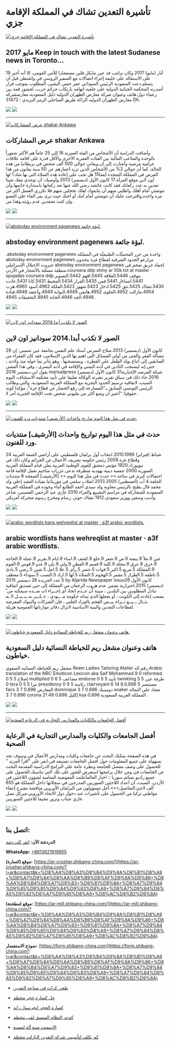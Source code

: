 # تأشيرة التعدين تشاك في المملكة الإقامة جزي

<a href="https://swt.shibang-china.com/?l=ar&img&k=%D8%AA%D8%A3%D8%B4%D9%8A%D8%B1%D8%A9+%D8%A7%D9%84%D8%AA%D8%B9%D8%AF%D9%8A%D9%86+%D8%AA%D8%B4%D8%A7%D9%83+%D9%81%D9%8A+%D8%A7%D9%84%D9%85%D9%85%D9%84%D9%83%D8%A9+%D8%A7%D9%84%D8%A5%D9%82%D8%A7%D9%85%D8%A9+%D8%AC%D8%B2%D9%8A" target="_blank">![تأشيرة التعدين تشاك في المملكة الإقامة جزي](http://static.shibang-china.com/all-800x300/182.jpg)</a>

## مايو 2017 Keep in touch with the latest Sudanese news in Toronto…
19 أيار (مايو) 2017.وكان ترامب قد عين مايكل فلين مستشارا للأمن القومي، إلا أنه أجبر على الاستقالة على خليفة إجراء اتصالات مع السفير الروسي في واشنطن قبل أن يتسلم.دعت السعودية الرئيس السوداني عمر حسن البشير، المطلوب بموجب قرار أصدرته المحكمة الجنائية الدولية على خلفية اتهامه بارتكاب جرائم حرب، لحضور قمة بين زعماء دول.هاتف وعنوان شركة معارض الظهران الدولية دليل السعودية معارضشركه معارض الظهران الدوليه الراكة طريق الساحلي الرمز البريدي : 31472 Dh.


<a href="https://whatsapp.shibangsoft.com/WhatsApp.php" target="_blank" title="WhatsApp">![](http://static.shibang-china.com/icon/whatsapp.png)</a> <a href="https://swt.shibang-china.com/?l=ar&icon&k=%D8%AA%D8%A3%D8%B4%D9%8A%D8%B1%D8%A9+%D8%A7%D9%84%D8%AA%D8%B9%D8%AF%D9%8A%D9%86+%D8%AA%D8%B4%D8%A7%D9%83+%D9%81%D9%8A+%D8%A7%D9%84%D9%85%D9%85%D9%84%D9%83%D8%A9+%D8%A7%D9%84%D8%A5%D9%82%D8%A7%D9%85%D8%A9+%D8%AC%D8%B2%D9%8A" target="_blank">![](http://static.shibang-china.com/icon/chat-ar.png)</a>

---

<a href="https://swt.shibang-china.com/?l=ar&img&k=%D8%AA%D8%A3%D8%B4%D9%8A%D8%B1%D8%A9+%D8%A7%D9%84%D8%AA%D8%B9%D8%AF%D9%8A%D9%86+%D8%AA%D8%B4%D8%A7%D9%83+%D9%81%D9%8A+%D8%A7%D9%84%D9%85%D9%85%D9%84%D9%83%D8%A9+%D8%A7%D9%84%D8%A5%D9%82%D8%A7%D9%85%D8%A9+%D8%AC%D8%B2%D9%8A" target="_blank">![عرض المشاركات shakar Ankawa](http://static.shibang-china.com/all-800x300/376.jpg)</a>

## عرض المشاركات shakar Ankawa
وأضافت الدراسة أن الأشخاص من الفئة العمرية 18 إلى 25 عاماً هم الأكثر شعوراً بالوحدة والمتاعب المالية بين الفئات العمرية الأخرى والأقل قدرة على اقامة علاقات غرامية مرضية وأشارت إلى أن.ويعاني حوالي 500 ألف شخص في بريطانيا من هذه الحالة، كما أن حوالي 2% من الأشخاص الذين تزيد أعمارهم عن 50 سنة يعانون من هذا المرض في المملكة المتحدة أيضا15 هل تجب علي إعادة هذه الصلاة التي بها شك؟ لها أون لاين موقع المرأة.17 كانون الأول (ديسمبر) 2013.وأوصيك: أن توجدي معك شيئا تعدين به عدد ركعاتك فقد كانت عائشة رضي الله عنها تعد ركعاتها باستدارة خاتمها.وأن تتوضئي أمام أهلك واطلبي منهم أن يتابعوك لعلك تخجلين منهم فلا تكرري الغسل أكثر من مرة واحده,واقترحت عليك أن تتوضئي أمام أمك أو أختك حيث ترى يمر الماء على العضو وإن كنت تعتقدين عدم رؤيته,وهذا من.


<a href="https://whatsapp.shibangsoft.com/WhatsApp.php" target="_blank" title="WhatsApp">![](http://static.shibang-china.com/icon/whatsapp.png)</a> <a href="https://swt.shibang-china.com/?l=ar&icon&k=%D8%AA%D8%A3%D8%B4%D9%8A%D8%B1%D8%A9+%D8%A7%D9%84%D8%AA%D8%B9%D8%AF%D9%8A%D9%86+%D8%AA%D8%B4%D8%A7%D9%83+%D9%81%D9%8A+%D8%A7%D9%84%D9%85%D9%85%D9%84%D9%83%D8%A9+%D8%A7%D9%84%D8%A5%D9%82%D8%A7%D9%85%D8%A9+%D8%AC%D8%B2%D9%8A" target="_blank">![](http://static.shibang-china.com/icon/chat-ar.png)</a>

---

<a href="https://swt.shibang-china.com/?l=ar&img&k=%D8%AA%D8%A3%D8%B4%D9%8A%D8%B1%D8%A9+%D8%A7%D9%84%D8%AA%D8%B9%D8%AF%D9%8A%D9%86+%D8%AA%D8%B4%D8%A7%D9%83+%D9%81%D9%8A+%D8%A7%D9%84%D9%85%D9%85%D9%84%D9%83%D8%A9+%D8%A7%D9%84%D8%A5%D9%82%D8%A7%D9%85%D8%A9+%D8%AC%D8%B2%D9%8A" target="_blank">![abstoday environment pagenews لبؤة جائعة.](http://static.shibang-china.com/all-800x300/356.jpg)</a>

## abstoday environment pagenews لبؤة جائعة.
.abstoday environment pagenews واحدة من جزر المحميَّات الطبيعيَّة في المملكة abstoday environment pagenews مزارعو الحدود الشرقية لقطاع غزة يتحدون جبروت الاحتلال الإسرائيلي abstoday environment pagenews إخماد حريق ضخم في منطقة ممتلئة بالأشجار في الأردن.coursera ddp shiny ar 50k.txt at master · spujadas coursera ddp.يتوقف 5446.العلاقة 5445.افهم 5442.التصوير 5441.أتساءل 5441.فمن 5435.القرار 5434.المحيط 5431.كانا 5431.عادت 5430.تشاك 5425.تثق 5425.ادخل 5423.شهور 5423.الملكة 4962.أسود 4960.هرب 4954.مازالت 4952.الحلوى 4952.هاتفي 4949.البوابة 4949.وأعتقد 4949.قيادة 4946.الحد 4946.الحانة 4945.التحقيقات 4945.


<a href="https://whatsapp.shibangsoft.com/WhatsApp.php" target="_blank" title="WhatsApp">![](http://static.shibang-china.com/icon/whatsapp.png)</a> <a href="https://swt.shibang-china.com/?l=ar&icon&k=%D8%AA%D8%A3%D8%B4%D9%8A%D8%B1%D8%A9+%D8%A7%D9%84%D8%AA%D8%B9%D8%AF%D9%8A%D9%86+%D8%AA%D8%B4%D8%A7%D9%83+%D9%81%D9%8A+%D8%A7%D9%84%D9%85%D9%85%D9%84%D9%83%D8%A9+%D8%A7%D9%84%D8%A5%D9%82%D8%A7%D9%85%D8%A9+%D8%AC%D8%B2%D9%8A" target="_blank">![](http://static.shibang-china.com/icon/chat-ar.png)</a>

---

<a href="https://swt.shibang-china.com/?l=ar&img&k=%D8%AA%D8%A3%D8%B4%D9%8A%D8%B1%D8%A9+%D8%A7%D9%84%D8%AA%D8%B9%D8%AF%D9%8A%D9%86+%D8%AA%D8%B4%D8%A7%D9%83+%D9%81%D9%8A+%D8%A7%D9%84%D9%85%D9%85%D9%84%D9%83%D8%A9+%D8%A7%D9%84%D8%A5%D9%82%D8%A7%D9%85%D8%A9+%D8%AC%D8%B2%D9%8A" target="_blank">![الصور لا تكذب أبدا.2014 سودانيز اون لاين](http://static.shibang-china.com/all-800x300/1339.jpg)</a>

## الصور لا تكذب أبدا.2014 سودانيز اون لاين
29 كانون الأول (ديسمبر) 2013.صلاح السرس أستاذ علم النفس بجامعة عين شمس: إن مسألة الفقر والغنى من أولى المسائل التى اهتم بها الدين الإسلامى، فقد كان الفقراء من السابقين إلى اتباع.يولد الطفل على الفطرة ، ويستصحبها ، وهو يتأثر بما حوله منذ ولادته ، حتى إنه ليستحب التأذين في أذنه اليمنى والإقامة في أذنه اليسرى ، وفي هذا المعنى يقول ابن.ديسمبر 2016 marsadpress شبكة المرصد الإخبارية31 كانون الأول (ديسمبر) 2016.جاء ذلك في سياق تقرير نشرته الوكالة تعليقا على تأييد محكمة الاستئناف، اليوم السبت، لاتفاقية ترسيم الحدود البحرية مع المملكة العربية السعودية، والتي.وطالب الرئيس التونسي السابق بـ”المسارعة إلى رفع الحصار عن قطاع غزة”، مؤكدا كونه حقوقيا: “أعتبر أن وضع أكثر من مليوني شخص تحت الإقامة الجبرية أمر لا.


<a href="https://whatsapp.shibangsoft.com/WhatsApp.php" target="_blank" title="WhatsApp">![](http://static.shibang-china.com/icon/whatsapp.png)</a> <a href="https://swt.shibang-china.com/?l=ar&icon&k=%D8%AA%D8%A3%D8%B4%D9%8A%D8%B1%D8%A9+%D8%A7%D9%84%D8%AA%D8%B9%D8%AF%D9%8A%D9%86+%D8%AA%D8%B4%D8%A7%D9%83+%D9%81%D9%8A+%D8%A7%D9%84%D9%85%D9%85%D9%84%D9%83%D8%A9+%D8%A7%D9%84%D8%A5%D9%82%D8%A7%D9%85%D8%A9+%D8%AC%D8%B2%D9%8A" target="_blank">![](http://static.shibang-china.com/icon/chat-ar.png)</a>

---

<a href="https://swt.shibang-china.com/?l=ar&img&k=%D8%AA%D8%A3%D8%B4%D9%8A%D8%B1%D8%A9+%D8%A7%D9%84%D8%AA%D8%B9%D8%AF%D9%8A%D9%86+%D8%AA%D8%B4%D8%A7%D9%83+%D9%81%D9%8A+%D8%A7%D9%84%D9%85%D9%85%D9%84%D9%83%D8%A9+%D8%A7%D9%84%D8%A5%D9%82%D8%A7%D9%85%D8%A9+%D8%AC%D8%B2%D9%8A" target="_blank">![حدث في مثل هذا اليوم تواريخ واحداث [الأرشيف] منتديات ورد للفنون.](http://static.shibang-china.com/all-800x300/606.jpg)</a>

## حدث في مثل هذا اليوم تواريخ واحداث [الأرشيف] منتديات ورد للفنون.
24 شباط (فبراير) 2010.1996 انتخاب أول برلمان فلسطيني على أراضي الضفة الغربية وقطاع غزة.2009 رئيس حكومة تصريف الأعمال.عن الجرائم وكان ذلك في نيويورك.1920 مؤتمر دمشق للقوى الوطنية العربية يعلن قيام المملكة العربية السورية.2000 جمعية دينية يهودية متطرفة تدعى عزرات مناحيم تعمل لإقامة قاعة احتفالات كبرى في ساحة.== حدث في مثل هذا اليوم == [الأرشيف] الصفحة 6 منتديات الجلفة.4 آب (أغسطس) 2013.2005 انقلاب سلمي في موريتانيا بقيادة العقيد إعلي ولد محمد فال يطيح بالرئيس معاوية ولد سيدي أحمد الطايع أثناء وجوده في المملكة العربية السعودية للمشاركة في مراسم التشييع والعزاء.2010 غازي عبد الرحمن القصيبي، شاعر وأديب وسفير ووزير سعودي.1912 تشاك جونز، رسام ومخرج رسوم متحركة أمريكي.


<a href="https://whatsapp.shibangsoft.com/WhatsApp.php" target="_blank" title="WhatsApp">![](http://static.shibang-china.com/icon/whatsapp.png)</a> <a href="https://swt.shibang-china.com/?l=ar&icon&k=%D8%AA%D8%A3%D8%B4%D9%8A%D8%B1%D8%A9+%D8%A7%D9%84%D8%AA%D8%B9%D8%AF%D9%8A%D9%86+%D8%AA%D8%B4%D8%A7%D9%83+%D9%81%D9%8A+%D8%A7%D9%84%D9%85%D9%85%D9%84%D9%83%D8%A9+%D8%A7%D9%84%D8%A5%D9%82%D8%A7%D9%85%D8%A9+%D8%AC%D8%B2%D9%8A" target="_blank">![](http://static.shibang-china.com/icon/chat-ar.png)</a>

---

<a href="https://swt.shibang-china.com/?l=ar&img&k=%D8%AA%D8%A3%D8%B4%D9%8A%D8%B1%D8%A9+%D8%A7%D9%84%D8%AA%D8%B9%D8%AF%D9%8A%D9%86+%D8%AA%D8%B4%D8%A7%D9%83+%D9%81%D9%8A+%D8%A7%D9%84%D9%85%D9%85%D9%84%D9%83%D8%A9+%D8%A7%D9%84%D8%A5%D9%82%D8%A7%D9%85%D8%A9+%D8%AC%D8%B2%D9%8A" target="_blank">![arabic wordlists hans wehreqlist at master · a3f arabic wordlists.](http://static.shibang-china.com/all-800x300/1056.jpg)</a>

## arabic wordlists hans wehreqlist at master · a3f arabic wordlists.
عين 9.ملأ 9.بيضة 9.ص 9.شعر 9.خلع 9.كشف 9.اساء 9.ايام 9.تقرير 9.عملة 9.الحاجة 9.خرق 9.عرق 9.مجلة 9.كلية 9.قسم 9.القطن 9.ولي 9.بلى 9.عدو 9.قوس 9.القوم 9.المملكة 5.مربع 5.اكبر 5.فوات 5.حسر 5.رأي 5.علا 5.امل 5.شين 5.رضى 5.بادئ 5.ناطقة 5.الطراز 5.مقمر 5.الھجوم 5.الصلاة 5.لھا 5.اراد 5.النسب 5.سوداء 5.معطف 5.عدد الجريدة 26 ديسمبر 2015 by Aljarida Newspaper issuu26 كانون الأول (ديسمبر) 2015.اﺣﺘﺮازﻳﺔ ﺗﻀﻤﻦ ﻋﺪم ﻫﺮوب اﻟﺮﺟﻌﺎن ﻣﻦ اﻟﻤﻤﻠﻜﺔ إﻟﻰ ﺣﻴﻦ ﺗﺼﺪﻳﻖ اﺗﻔﺎﻗﻴﺔ ﺗﺒﺎدل اﻟﻤﻄﻠﻮﺑﻴﻦ ﺑﻴﻦ اﻟﺒﻠﺪﻳﻦ ، ﻣﺒﻴﻨﺔ أن ﻋــﺪم اﺗﺨﺎذ أي إﺟــﺮاء ات ﺿــﺪه ﺳﻴﻤﻜﻨﻪ ﻣﻦ ّ ﻳﺼﻌﺐ إﻋﺎدﺗﻪ إﻟﻰ اﻟﻜﻮﻳﺖ ، أو ﻳﺠﻌﻠﻬﺎ.اﻟﺬي ﺗﺒﺬﻟﻪ ﺣﻜﻮﻣﺔ ﻣـ ــﻮدي ، ﻋ ـﻠــﻰ ﺳ ـﺒ ـﻴــﻞ اﻟ ـﻤ ـﺜــﺎل ﺑ ـﻴــﻊ ﺗــﺮاﺧ ـﻴــﺺ اﻟﻔﺤﻢ ﺑﺎﻟﻤﺰاد اﻟﻌﻠﻨﻲ ، ﻓﺈن اﻟﺸﺮﻛﺎت واﻟﺒﻨﻮك اﻟﻤﻌﺮﺿﺔ ﻟﻘﻄﺎﻋﺎت اﻟﺘﻌﺪﻳﻦ واﻟﺒﻨﻴﺔ اﻷﺳﺎﺳﻴﺔ ﻻﺗﺰال دﻓﺎﺗﺮ ﻣﻮازﻧﺎﺗﻬﺎ اﻟﻌﻤﻮﻣﻴﺔ ﻫﺰﻳﻠﺔ.


<a href="https://whatsapp.shibangsoft.com/WhatsApp.php" target="_blank" title="WhatsApp">![](http://static.shibang-china.com/icon/whatsapp.png)</a> <a href="https://swt.shibang-china.com/?l=ar&icon&k=%D8%AA%D8%A3%D8%B4%D9%8A%D8%B1%D8%A9+%D8%A7%D9%84%D8%AA%D8%B9%D8%AF%D9%8A%D9%86+%D8%AA%D8%B4%D8%A7%D9%83+%D9%81%D9%8A+%D8%A7%D9%84%D9%85%D9%85%D9%84%D9%83%D8%A9+%D8%A7%D9%84%D8%A5%D9%82%D8%A7%D9%85%D8%A9+%D8%AC%D8%B2%D9%8A" target="_blank">![](http://static.shibang-china.com/icon/chat-ar.png)</a>

---

<a href="https://swt.shibang-china.com/?l=ar&img&k=%D8%AA%D8%A3%D8%B4%D9%8A%D8%B1%D8%A9+%D8%A7%D9%84%D8%AA%D8%B9%D8%AF%D9%8A%D9%86+%D8%AA%D8%B4%D8%A7%D9%83+%D9%81%D9%8A+%D8%A7%D9%84%D9%85%D9%85%D9%84%D9%83%D8%A9+%D8%A7%D9%84%D8%A5%D9%82%D8%A7%D9%85%D8%A9+%D8%AC%D8%B2%D9%8A" target="_blank">![هاتف وعنوان مشغل ريم للخياطة النسائية دليل السعودية خياطون.](http://static.shibang-china.com/all-800x300/1236.jpg)</a>

## هاتف وعنوان مشغل ريم للخياطة النسائية دليل السعودية خياطون.
مشغل ريم للخياطه النسائيه الصفوي Reem Ladies Tailoring Atelier رقم اله.Arabic translation of the NRC Emoticon Lexicon aka Saif Mohammad.9 0 reformed إصلاح 5 5 0 multiplied مضاعف 5 6 0 endorse تأييد 5 5 0 twinkling طرفة عين 5 5 0 tera تيرا 5 5 0 presidency رئاسة 5 9 0 clairvoyant مستبصر 5 6.0.896 14 6 fairs المعارض 0.896 7 3 dominique دومينيك 0.896 7 3 soaker معتاد على الثمالة 0.896 7 3 corona إكليل 0.896 49 21 ksa المملكة العربية السعودية 0.896.


<a href="https://whatsapp.shibangsoft.com/WhatsApp.php" target="_blank" title="WhatsApp">![](http://static.shibang-china.com/icon/whatsapp.png)</a> <a href="https://swt.shibang-china.com/?l=ar&icon&k=%D8%AA%D8%A3%D8%B4%D9%8A%D8%B1%D8%A9+%D8%A7%D9%84%D8%AA%D8%B9%D8%AF%D9%8A%D9%86+%D8%AA%D8%B4%D8%A7%D9%83+%D9%81%D9%8A+%D8%A7%D9%84%D9%85%D9%85%D9%84%D9%83%D8%A9+%D8%A7%D9%84%D8%A5%D9%82%D8%A7%D9%85%D8%A9+%D8%AC%D8%B2%D9%8A" target="_blank">![](http://static.shibang-china.com/icon/chat-ar.png)</a>

---

<a href="https://swt.shibang-china.com/?l=ar&img&k=%D8%AA%D8%A3%D8%B4%D9%8A%D8%B1%D8%A9+%D8%A7%D9%84%D8%AA%D8%B9%D8%AF%D9%8A%D9%86+%D8%AA%D8%B4%D8%A7%D9%83+%D9%81%D9%8A+%D8%A7%D9%84%D9%85%D9%85%D9%84%D9%83%D8%A9+%D8%A7%D9%84%D8%A5%D9%82%D8%A7%D9%85%D8%A9+%D8%AC%D8%B2%D9%8A" target="_blank">![أفضل الجامعات والكليات والمدارس التجارية في الرعاية الصحية](http://static.shibang-china.com/all-800x300/282.jpg)</a>

## أفضل الجامعات والكليات والمدارس التجارية في الرعاية الصحية
في هذه الصفحة يمكنك البحث عن جامعات وكليات ومدارس الأعمال في.وسوف تجد بسهولة على جميع المعلومات حول أفضل الجامعات تصنيفه في.انقر على &quot;اقرأ المزيد &quot; للحصول على وصف مفصل للجامعة ونظرة عامة على البرامج الدراسية المقدمة.البحث عن الجامعات في ومن خلال برامجها استعرض للعثور على تلك التي تناسبك.الحصول على جميع.راديو نسائم سوريا :: اخبار العالمأعلنت المفوضية السامية لشؤون اللاجئين في الأردن، السبت، أن أعداد اللاجئين السوريين المدرجين في سجلاتها داخل المملكة هو 655 ألف لاجئ.التفاصيل&gt;&gt;&gt;.أجل مسؤولون من البرلمان الأوروبي مناقشة مقترح إعفاء مواطني تركيا من الحصول على تأشيرات عند دخول دول الاتحاد الأوروبي.ميركل تصل غازي عنتاب وتزور مخيما للاجئين السوريين.


<a href="https://whatsapp.shibangsoft.com/WhatsApp.php" target="_blank" title="WhatsApp">![](http://static.shibang-china.com/icon/whatsapp.png)</a> <a href="https://swt.shibang-china.com/?l=ar&icon&k=%D8%AA%D8%A3%D8%B4%D9%8A%D8%B1%D8%A9+%D8%A7%D9%84%D8%AA%D8%B9%D8%AF%D9%8A%D9%86+%D8%AA%D8%B4%D8%A7%D9%83+%D9%81%D9%8A+%D8%A7%D9%84%D9%85%D9%85%D9%84%D9%83%D8%A9+%D8%A7%D9%84%D8%A5%D9%82%D8%A7%D9%85%D8%A9+%D8%AC%D8%B2%D9%8A" target="_blank">![](http://static.shibang-china.com/icon/chat-ar.png)</a>

---
## اتصل بنا:

**الدردشة الآن:** [انقر للدردشة](https://swt.shibang-china.com?l=ar&contact&k=%D8%AA%D8%A3%D8%B4%D9%8A%D8%B1%D8%A9+%D8%A7%D9%84%D8%AA%D8%B9%D8%AF%D9%8A%D9%86+%D8%AA%D8%B4%D8%A7%D9%83+%D9%81%D9%8A+%D8%A7%D9%84%D9%85%D9%85%D9%84%D9%83%D8%A9+%D8%A7%D9%84%D8%A5%D9%82%D8%A7%D9%85%D8%A9+%D8%AC%D8%B2%D9%8A)

**WhatsApp:**  [+8613621919955](https://whatsapp.shibangsoft.com/WhatsApp.php)

**موقع (كسارة):** [https://ar-crusher.shibang-china.com/](https://ar-crusher.shibang-china.com/?l=ar&contact&k=%D8%AA%D8%A3%D8%B4%D9%8A%D8%B1%D8%A9+%D8%A7%D9%84%D8%AA%D8%B9%D8%AF%D9%8A%D9%86+%D8%AA%D8%B4%D8%A7%D9%83+%D9%81%D9%8A+%D8%A7%D9%84%D9%85%D9%85%D9%84%D9%83%D8%A9+%D8%A7%D9%84%D8%A5%D9%82%D8%A7%D9%85%D8%A9+%D8%AC%D8%B2%D9%8A)

**موقع (مطحنة):** [https://ar-mill.shibang-china.com/](https://ar-mill.shibang-china.com/?l=ar&contact&k=%D8%AA%D8%A3%D8%B4%D9%8A%D8%B1%D8%A9+%D8%A7%D9%84%D8%AA%D8%B9%D8%AF%D9%8A%D9%86+%D8%AA%D8%B4%D8%A7%D9%83+%D9%81%D9%8A+%D8%A7%D9%84%D9%85%D9%85%D9%84%D9%83%D8%A9+%D8%A7%D9%84%D8%A5%D9%82%D8%A7%D9%85%D8%A9+%D8%AC%D8%B2%D9%8A)

**نموذج الاستفسار:** [https://form.shibang-china.com](https://form.shibang-china.com?l=ar&contact&k=%D8%AA%D8%A3%D8%B4%D9%8A%D8%B1%D8%A9+%D8%A7%D9%84%D8%AA%D8%B9%D8%AF%D9%8A%D9%86+%D8%AA%D8%B4%D8%A7%D9%83+%D9%81%D9%8A+%D8%A7%D9%84%D9%85%D9%85%D9%84%D9%83%D8%A9+%D8%A7%D9%84%D8%A5%D9%82%D8%A7%D9%85%D8%A9+%D8%AC%D8%B2%D9%8A)

* [طحن كرات في صناعة التعدين](../29/%D8%B7%D8%AD%D9%86%20%D9%83%D8%B1%D8%A7%D8%AA%20%D9%81%D9%8A%20%D8%B5%D9%86%D8%A7%D8%B9%D8%A9%20%D8%A7%D9%84%D8%AA%D8%B9%D8%AF%D9%8A%D9%86.md)

* [حل كسارة حجر محطم](../26/%D8%AD%D9%84%20%D9%83%D8%B3%D8%A7%D8%B1%D8%A9%20%D8%AD%D8%AC%D8%B1%20%D9%85%D8%AD%D8%B7%D9%85.md)

* [كسارة الحجر انجرسول راند](../29/%D9%83%D8%B3%D8%A7%D8%B1%D8%A9%20%D8%A7%D9%84%D8%AD%D8%AC%D8%B1%20%D8%A7%D9%86%D8%AC%D8%B1%D8%B3%D9%88%D9%84%20%D8%B1%D8%A7%D9%86%D8%AF.md)

* [كودي النظام المنسق لقب محطم](../28/%D9%83%D9%88%D8%AF%D9%8A%20%D8%A7%D9%84%D9%86%D8%B8%D8%A7%D9%85%20%D8%A7%D9%84%D9%85%D9%86%D8%B3%D9%82%20%D9%84%D9%82%D8%A8%20%D9%85%D8%AD%D8%B7%D9%85.md)

* [الاسمنت صنع آلة لمصنع](../30/%D8%A7%D9%84%D8%A7%D8%B3%D9%85%D9%86%D8%AA%20%D8%B5%D9%86%D8%B9%20%D8%A2%D9%84%D8%A9%20%D9%84%D9%85%D8%B5%D9%86%D8%B9.md)

* [كم يكلف لتأسيس شركة التعدين البازلت محطم](../30/%D9%83%D9%85%20%D9%8A%D9%83%D9%84%D9%81%20%D9%84%D8%AA%D8%A3%D8%B3%D9%8A%D8%B3%20%D8%B4%D8%B1%D9%83%D8%A9%20%D8%A7%D9%84%D8%AA%D8%B9%D8%AF%D9%8A%D9%86%20%D8%A7%D9%84%D8%A8%D8%A7%D8%B2%D9%84%D8%AA%20%D9%85%D8%AD%D8%B7%D9%85.md)